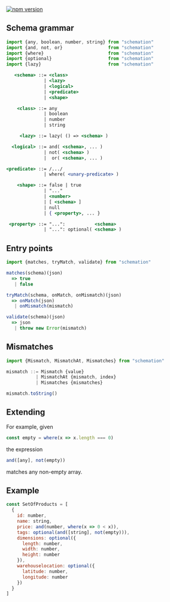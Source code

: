 [![npm version](https://badge.fury.io/js/schemation.svg)](http://badge.fury.io/js/schemation)

## Schema grammar

```javascript
import {any, boolean, number, string} from "schemation"
import {and, not, or}                 from "schemation"
import {where}                        from "schemation"
import {optional}                     from "schemation"
import {lazy}                         from "schemation"
```

```jsx
   <schema> ::= <class>
              | <lazy>
              | <logical>
              | <predicate>
              | <shape>

    <class> ::= any
              | boolean
              | number
              | string

     <lazy> ::= lazy( () => <schema> )

  <logical> ::= and( <schema>, ... )
              | not( <schema> )
              |  or( <schema>, ... )

<predicate> ::= /.../
              | where( <unary-predicate> )

    <shape> ::= false | true
              | "..."
              | <number>
              | [ <schema> ]
              | null
              | { <property>, ... }

 <property> ::= "...":           <schema>
              | "...": optional( <schema> )
```

## Entry points

```javascript
import {matches, tryMatch, validate} from "schemation"
```

```javascript
matches(schema)(json)
  => true
   | false
```

```javascript
tryMatch(schema, onMatch, onMismatch)(json)
  => onMatch(json)
   | onMismatch(mismatch)
```

```javascript
validate(schema)(json)
  => json
   | throw new Error(mismatch)
```

## Mismatches

```javascript
import {Mismatch, MismatchAt, Mismatches} from "schemation"
```

```javascript
mismatch ::= Mismatch {value}
           | MismatchAt {mismatch, index}
           | Mismatches {mismatches}
```

```javascript
mismatch.toString()
```

## Extending

For example, given

```javascript
const empty = where(x => x.length === 0)
```

the expression

```javascript
and([any], not(empty))
```

matches any non-empty array.

## Example

```javascript
const SetOfProducts = [
  {
    id: number,
    name: string,
    price: and(number, where(x => 0 < x)),
    tags: optional(and([string], not(empty))),
    dimensions: optional({
      length: number,
      width: number,
      height: number
    }),
    warehouselocation: optional({
      latitude: number,
      longitude: number
    })
  }
]
```
